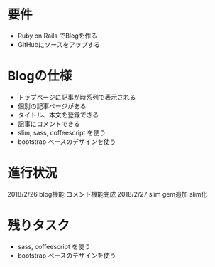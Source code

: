 # 要件

- Ruby on  Rails でBlogを作る
- GitHubにソースをアップする

# Blogの仕様
- トップページに記事が時系列で表示される
- 個別の記事ページがある
- タイトル、本文を登録できる
- 記事にコメントできる
- slim, sass, coffeescript を使う
- bootstrap ベースのデザインを使う

# 進行状況
2018/2/26 blog機能 コメント機能完成
2018/2/27 slim gem追加 slim化

# 残りタスク
- sass, coffeescript を使う
- bootstrap ベースのデザインを使う
